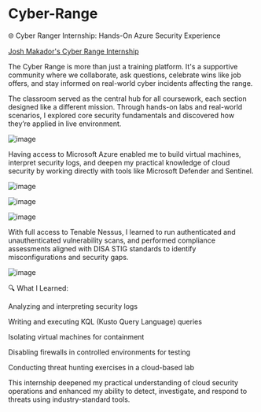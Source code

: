 # Cyber-Range

🌐 Cyber Ranger Internship: Hands-On Azure Security Experience

 [Josh Makador's Cyber Range Internship](https://www.linkedin.com/in/joshmadakor/)  

The Cyber Range is more than just a training platform. It's a supportive community where we collaborate, ask questions, celebrate wins like job offers, and stay informed on real-world cyber incidents affecting the range.


The classroom served as the central hub for all coursework, each section designed like a different mission. Through hands-on labs and real-world scenarios, I explored core security fundamentals and discovered how they’re applied in live environment.

![image](https://github.com/user-attachments/assets/87065c55-a76b-4da2-9404-dfbc1eacb3d4)


Having access to Microsoft Azure enabled me to build virtual machines, interpret security logs, and deepen my practical knowledge of cloud security by working directly with tools like Microsoft Defender and Sentinel.

![image](https://github.com/user-attachments/assets/75aea599-f7c1-4bfb-b2c9-b913ea6b23df)

![image](https://github.com/user-attachments/assets/ab227bb5-5d2f-4b91-bf9c-ca64d7a99781)

![image](https://github.com/user-attachments/assets/0dc343c0-0e25-40fb-a658-69e99bb160d2)

With full access to Tenable Nessus, I learned to run authenticated and unauthenticated vulnerability scans, and performed compliance assessments aligned with DISA STIG standards to identify misconfigurations and security gaps.

![image](https://github.com/user-attachments/assets/5334b22e-aab1-4e0e-92fd-be1d2d4c60f8)



🔍 What I Learned:

Analyzing and interpreting security logs

Writing and executing KQL (Kusto Query Language) queries

Isolating virtual machines for containment

Disabling firewalls in controlled environments for testing

Conducting threat hunting exercises in a cloud-based lab

This internship deepened my practical understanding of cloud security operations and enhanced my ability to detect, investigate, and respond to threats using industry-standard tools.

